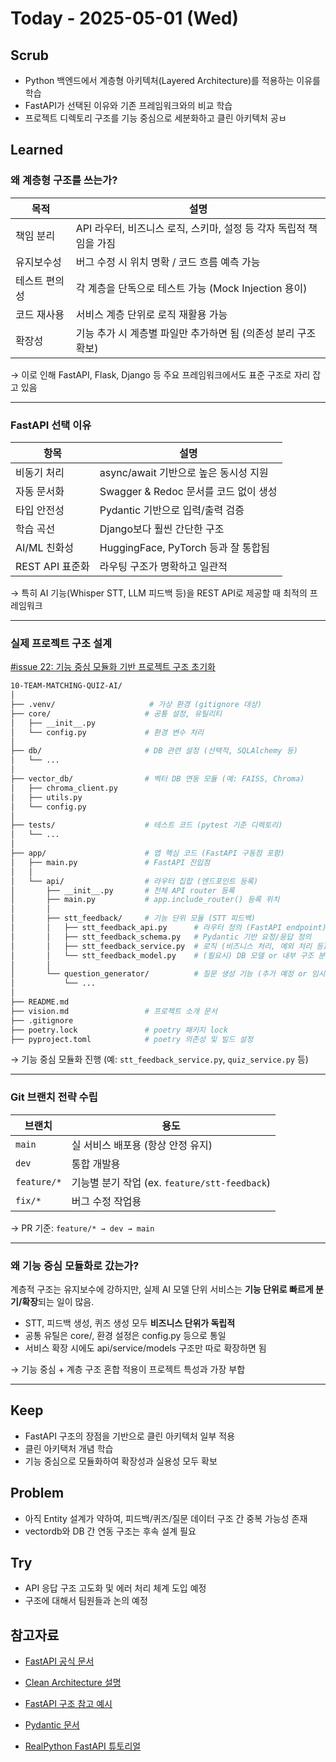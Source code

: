 # Today - 2025-05-01 (Wed)

## Scrub
- Python 백엔드에서 계층형 아키텍처(Layered Architecture)를 적용하는 이유를 학습
- FastAPI가 선택된 이유와 기존 프레임워크와의 비교 학습
- 프로젝트 디렉토리 구조를 기능 중심으로 세분화하고 클린 아키텍처 공ㅂ 

## Learned

###  왜 계층형 구조를 쓰는가?

| 목적 | 설명 |
|------|------|
| 책임 분리 | API 라우터, 비즈니스 로직, 스키마, 설정 등 각자 독립적 책임을 가짐 |
| 유지보수성 | 버그 수정 시 위치 명확 / 코드 흐름 예측 가능 |
| 테스트 편의성 | 각 계층을 단독으로 테스트 가능 (Mock Injection 용이) |
| 코드 재사용 | 서비스 계층 단위로 로직 재활용 가능 |
| 확장성 | 기능 추가 시 계층별 파일만 추가하면 됨 (의존성 분리 구조 확보) |

→ 이로 인해 FastAPI, Flask, Django 등 주요 프레임워크에서도 표준 구조로 자리 잡고 있음

---

### FastAPI 선택 이유

| 항목 | 설명 |
|------|------|
| 비동기 처리 | async/await 기반으로 높은 동시성 지원 |
| 자동 문서화 | Swagger & Redoc 문서를 코드 없이 생성 |
| 타입 안전성 | Pydantic 기반으로 입력/출력 검증 |
| 학습 곡선 | Django보다 훨씬 간단한 구조 |
| AI/ML 친화성 | HuggingFace, PyTorch 등과 잘 통합됨 |
| REST API 표준화 | 라우팅 구조가 명확하고 일관적 |

→ 특히 AI 기능(Whisper STT, LLM 피드백 등)을 REST API로 제공할 때 최적의 프레임워크

---

### 실제 프로젝트 구조 설계
[#issue 22: 기능 중심 모듈화 기반 프로젝트 구조 초기화](https://github.com/100-hours-a-week/10-team-matching-quiz-ai/)
```bash
10-TEAM-MATCHING-QUIZ-AI/
│
├── .venv/                     # 가상 환경 (gitignore 대상)
├── core/                     # 공통 설정, 유틸리티
│   ├── __init__.py
│   └── config.py             # 환경 변수 처리
│
├── db/                       # DB 관련 설정 (선택적, SQLAlchemy 등)
│   └── ...
│
├── vector_db/                # 벡터 DB 연동 모듈 (예: FAISS, Chroma)
│   ├── chroma_client.py
│   ├── utils.py
│   └── config.py
│
├── tests/                    # 테스트 코드 (pytest 기준 디렉토리)
│   └── ...
│
├── app/                      # 앱 핵심 코드 (FastAPI 구동점 포함)
│   ├── main.py               # FastAPI 진입점
│   │
│   └── api/                  # 라우터 집합 (엔드포인트 등록)
│       ├── __init__.py       # 전체 API router 등록
│       ├── main.py           # app.include_router() 등록 위치
│       │
│       ├── stt_feedback/     # 기능 단위 모듈 (STT 피드백)
│       │   ├── stt_feedback_api.py      # 라우터 정의 (FastAPI endpoint)
│       │   ├── stt_feedback_schema.py   # Pydantic 기반 요청/응답 정의
│       │   ├── stt_feedback_service.py  # 로직 (비즈니스 처리, 예외 처리 등)
│       │   └── stt_feedback_model.py    # (필요시) DB 모델 or 내부 구조 분리
│       │
│       └── question_generator/          # 질문 생성 기능 (추가 예정 or 임시 디렉토리)
│           └── ...
│
├── README.md
├── vision.md                 # 프로젝트 소개 문서
├── .gitignore
├── poetry.lock               # poetry 패키지 lock
├── pyproject.toml            # poetry 의존성 및 빌드 설정
```

→ 기능 중심 모듈화 진행 (예: `stt_feedback_service.py`, `quiz_service.py` 등)

---

### Git 브랜치 전략 수립

| 브랜치 | 용도 |
|--------|------|
| `main` | 실 서비스 배포용 (항상 안정 유지) |
| `dev`  | 통합 개발용 |
| `feature/*` | 기능별 분기 작업 (ex. `feature/stt-feedback`) |
| `fix/*` | 버그 수정 작업용 |

→ PR 기준: `feature/* → dev → main`

---

### 왜 기능 중심 모듈화로 갔는가?

계층적 구조는 유지보수에 강하지만, 실제 AI 모델 단위 서비스는 **기능 단위로 빠르게 분기/확장**되는 일이 많음.

- STT, 피드백 생성, 퀴즈 생성 모두 **비즈니스 단위가 독립적**
- 공통 유틸은 core/, 환경 설정은 config.py 등으로 통일
- 서비스 확장 시에도 api/service/models 구조만 따로 확장하면 됨

→ 기능 중심 + 계층 구조 혼합 적용이 프로젝트 특성과 가장 부합

---

## Keep
- FastAPI 구조의 장점을 기반으로 클린 아키텍처 일부 적용
- 클린 아키택처 개념 학습
- 기능 중심으로 모듈화하여 확장성과 실용성 모두 확보

## Problem
- 아직 Entity 설계가 약하여, 피드백/퀴즈/질문 데이터 구조 간 중복 가능성 존재
- vectordb와 DB 간 연동 구조는 후속 설계 필요

## Try
- API 응답 구조 고도화 및 에러 처리 체계 도입 예정
- 구조에 대해서 팀원들과 논의 예정
## 참고자료
- [FastAPI 공식 문서](https://fastapi.tiangolo.com/)

- [Clean Architecture 설명](https://blog.cleancoder.com/uncle-bob/2011/11/22/Clean-Architecture.html)
- [FastAPI 구조 참고 예시](https://github.com/nsidnev/fastapi-realworld-example-app)
- [Pydantic 문서](https://docs.pydantic.dev/latest/)
- [RealPython FastAPI 튜토리얼](https://realpython.com/fastapi-python-web-apis/)